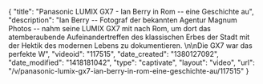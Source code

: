 {
    "title": "Panasonic LUMIX GX7 - Ian Berry in Rom -- eine Geschichte au",
    "description": "Ian Berry -- Fotograf der bekannten Agentur Magnum Photos -- nahm seine LUMIX GX7 mit nach Rom, um dort das atemberaubende Aufeinandertreffen des klassischen Erbes der Stadt mit der Hektik des modernen Lebens zu dokumentieren. \n\nDie GX7 war das perfekte W",
    "videoid": "117515",
    "date_created": "1380127092",
    "date_modified": "1418181042",
    "type": "captivate",
    "layout": "video",
    "url": "\/v\/panasonic-lumix-gx7-ian-berry-in-rom-eine-geschichte-au\/117515"
}